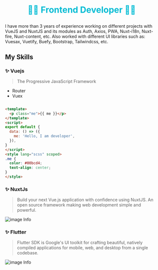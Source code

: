 # <p class="title">👨‍💻 Frontend Developer 👨‍💻</p> 

<div class="content">

I have more than 3 years of experience working on different projects with VueJS and NuxtJS and its modules as Auth, Axios, PWA, Nuxt-i18n, Nuxt-fire, Nuxt-content, etc. Also worked with different UI libraries such as: Vuesax, Vuetify, Buefy, Bootstrap, Tailwindcss, etc.

## My Skills

### ✨ Vuejs
> The Progressive JavaScript Framework
- Router
- Vuex
```html 

<template>
  <p class="me">{{ me }}</p>
</template>
<script>
export default {
  data: () => ({
    me: 'Hello, I am developer',
  }),
}
</script>
<style lang="scss" scoped>
.me {
  color: #00bcd4;
  text-align: center;
}
</style>

```
### ✨ NuxtJs
> Build your next Vue.js application with confidence using NuxtJS. An open source framework making web development simple and powerful.


![image Info](https://nuxtjs.org/nuxt-card.png "Image Description")




### ✨ Flutter

> Flutter SDK is Google's UI toolkit for crafting beautiful, natively compiled applications for mobile, web, and desktop from a single codebase.


![image Info](https://flutter.dev/images/flutter-logo-sharing.png
 "Image Description")

</div>

<style>
.title{


    color: #00BCD4;
    text-align: center;
}

.content{
    max-width:600px;
    margin:auto;
}
</style>